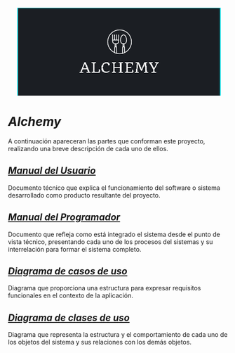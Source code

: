 <p align="center">
  <img src="https://github.com/MoisesEstevez/proyecto-ets/blob/main/img/PortadaRestaurante.png">
</p>


  
# _Alchemy_ #
A continuación apareceran las partes que conforman este proyecto, realizando una breve descripción de cada uno de ellos.

  
## [*Manual del Usuario*](https://github.com/MoisesEstevez/proyecto-ets/wiki/Manual-del-Usuario) ##
Documento técnico que explica el funcionamiento del software o sistema desarrollado como producto resultante del proyecto.
  
## [*Manual del Programador*](https://github.com/MoisesEstevez/proyecto-ets/wiki/Manual-del-Programador) ##
Documento que refleja como está integrado el sistema desde el punto de vista técnico, presentando cada uno de los procesos del sistemas y su interrelación para formar el sistema completo.
  
## [*Diagrama de casos de uso*](https://github.com/MoisesEstevez/proyecto-ets/wiki/Diagrama-de-Casos-de-Uso) ##
Diagrama que proporciona una estructura para expresar requisitos funcionales en el contexto de la aplicación.
    
## [*Diagrama de clases de uso*](https://github.com/MoisesEstevez/proyecto-ets/wiki/Diagrama-de-Casos-de-Uso) ##
Diagrama que representa la estructura y el comportamiento de cada uno de los objetos del sistema y sus relaciones con los demás objetos.
